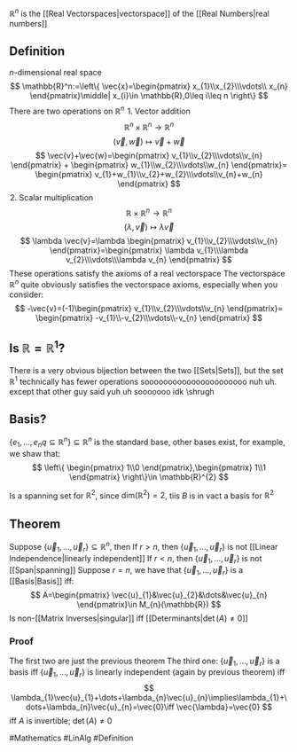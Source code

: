 $\mathbb{R}^n$ is the [[Real Vectorspaces|vectorspace]] of the [[Real Numbers|real numbers]]
## Definition
$n$-dimensional real space
$$
\mathbb{R}^n:=\left\{  \vec{x}=\begin{pmatrix}
x_{1}\\x_{2}\\\vdots\\ x_{n}
\end{pmatrix}\middle| x_{i}\in \mathbb{R},0\leq i\leq n  \right\}
$$
There are two operations on $\mathbb{R}^n$
$\hspace{0pt}1$. Vector addition
$$
\mathbb{R}^n\times \mathbb{R}^n\to \mathbb{R}^n
$$
$$
(\vec{v},\vec{w})\mapsto  \vec{v}+\vec{w}
$$
$$
\vec{v}+\vec{w}=\begin{pmatrix}
v_{1}\\v_{2}\\\vdots\\v_{n}
\end{pmatrix}
+
\begin{pmatrix}
w_{1}\\w_{2}\\\vdots\\w_{n}
\end{pmatrix}=
\begin{pmatrix}
v_{1}+w_{1}\\v_{2}+w_{2}\\\vdots\\v_{n}+w_{n}
\end{pmatrix}
$$
$\hspace{0pt}2$. Scalar multiplication
$$
\mathbb{R}\times\mathbb{R}^n\to \mathbb{R}^n
$$
$$
(\lambda,\vec{v})\mapsto\lambda \vec{v}
$$
$$
\lambda \vec{v}=\lambda \begin{pmatrix}
v_{1}\\v_{2}\\\vdots\\v_{n}
\end{pmatrix}=\begin{pmatrix}
\lambda v_{1}\\\lambda v_{2}\\\vdots\\\lambda v_{n}
\end{pmatrix}
$$
These operations satisfy the axioms of a real vectorspace
The vectorspace $\mathbb{R}^n$ quite obviously satisfies the vectorspace axioms, especially when you consider:
$$
-\vec{v}=(-1)\begin{pmatrix}
v_{1}\\v_{2}\\\vdots\\v_{n}
\end{pmatrix}=
\begin{pmatrix}
-v_{1}\\-v_{2}\\\vdots\\-v_{n}
\end{pmatrix}
$$
## Is $\mathbb{R}=\mathbb{R}^1$?
There is a very obvious bijection between the two [[Sets|Sets]], but the set $\mathbb{R}^1$ technically has fewer operations soooooooooooooooooooooo nuh uh. except that other guy said yuh uh sooooooo idk \shrugh
## Basis?
$\{ e_{1},\dots,e_{n}q\subseteq \mathbb{R}^{n}  \}\subseteq \mathbb{R}^{n}$ is the standard base, other bases exist, for example, we shaw that:
$$
\left\{  
\begin{pmatrix}
1\\0
\end{pmatrix},\begin{pmatrix}
1\\1
\end{pmatrix}
 \right\}\in \mathbb{R}^{2}
$$

Is a spanning set for $\mathbb{R}^{2}$, since $\text{dim}(\mathbb{R}^{2})=2$, tiis $B$ is in vact a basis for $\mathbb{R}^{2}$

## Theorem
Suppose $\{ \vec{u}_{1},\dots,\vec{u}_{r} \}\subseteq \mathbb{R}^{n}$, then
If $r>n$, then $\{ \vec{u}_{1},\dots,\vec{u}_{r} \}$ is not [[Linear Independence|linearly independent]]
If $r<n$, then $\{ \vec{u}_{1},\dots,\vec{u}_{r} \}$ is not [[Span|spanning]]
Suppose $r=n$, we have that $\{ \vec{u}_{1},\dots,\vec{u}_{r} \}$ is a [[Basis|Basis]] iff:
$$
A=\begin{pmatrix}
\vec{u}_{1}&\vec{u}_{2}&\dots&\vec{u}_{n}
\end{pmatrix}\in M_{n}(\mathbb{R})
$$
Is non-[[Matrix Inverses|singular]] iff [[Determinants|$\det(A)\neq 0$]]
### Proof
The first two are just the previous theorem
The third one: $\{ \vec{u}_{1},\dots,\vec{u}_{r} \}$ is a basis iff $\{ \vec{u}_{1},\dots,\vec{u}_{r} \}$ is linearly independent (again by previous theorem) iff
$$
\lambda_{1}\vec{u}_{1}+\dots+\lambda_{n}\vec{u}_{n}\implies\lambda_{1}+\dots+\lambda_{n}\vec{u}_{n}=\vec{0}\iff \vec{\lambda}=\vec{0}
$$
iff $A$ is invertible; $\det(A)\neq 0$



#Mathematics #LinAlg #Definition
